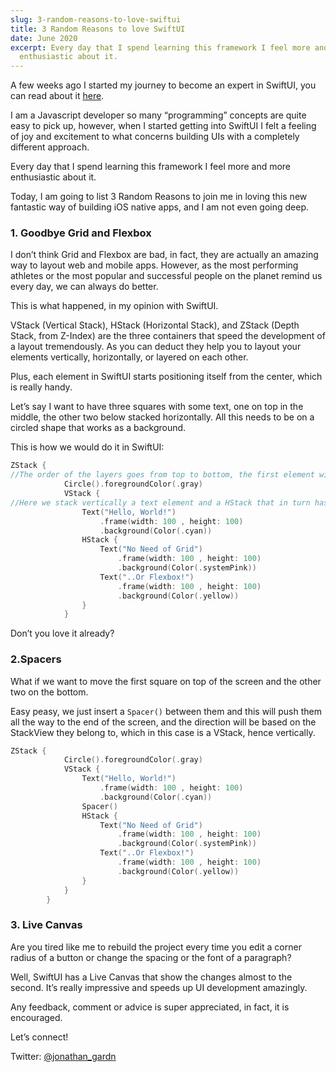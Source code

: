 ```yaml
---
slug: 3-random-reasons-to-love-swiftui
title: 3 Random Reasons to love SwiftUI
date: June 2020
excerpt: Every day that I spend learning this framework I feel more and more
  enthusiastic about it.
---
```


A few weeks ago I started my journey to become an expert in SwiftUI, you can read about it [here](https://medium.com/dev-genius/my-100-days-of-swiftui-begin-here-ed5b24b51c60).

I am a Javascript developer so many “programming” concepts are quite easy to pick up, however, when I started getting into SwiftUI I felt a feeling of joy and excitement to what concerns building UIs with a completely different approach.

Every day that I spend learning this framework I feel more and more enthusiastic about it.

Today, I am going to list 3 Random Reasons to join me in loving this new fantastic way of building iOS native apps, and I am not even going deep. 

### 1. Goodbye Grid and Flexbox

I don’t think Grid and Flexbox are bad, in fact, they are actually an amazing way to layout web and mobile apps. However, as the most performing athletes or the most popular and successful people on the planet remind us every day, we can always do better.

This is what happened, in my opinion with SwiftUI.

VStack (Vertical Stack), HStack (Horizontal Stack), and ZStack (Depth Stack, from Z-Index) are the three containers that speed the development of a layout tremendously. As you can deduct they help you to layout your elements vertically, horizontally, or layered on each other.

Plus, each element in SwiftUI starts positioning itself from the center, which is really handy.

Let’s say I want to have three squares with some text, one on top in the middle, the other two below stacked horizontally. All this needs to be on a circled shape that works as a background.

This is how we would do it in SwiftUI:

```swift
ZStack {
//The order of the layers goes from top to bottom, the first element will be in the back and accordingly all the following on top of each other.
            Circle().foregroundColor(.gray)
            VStack {
//Here we stack vertically a text element and a HStack that in turn has two text elements but this time they will layout horizontally
                Text("Hello, World!")
                    .frame(width: 100 , height: 100)
                    .background(Color(.cyan))
                HStack {
                    Text("No Need of Grid")
                        .frame(width: 100 , height: 100)
                        .background(Color(.systemPink))
                    Text("..Or Flexbox!")
                        .frame(width: 100 , height: 100)
                        .background(Color(.yellow))
                }
            }

```

Don’t you love it already?

### 2.Spacers

What if we want to move the first square on top of the screen and the other two on the bottom.

Easy peasy, we just insert a `Spacer()` between them and this will push them all the way to the end of the screen, and the direction will be based on the StackView they belong to, which in this case is a VStack, hence vertically.

```swift
ZStack {
            Circle().foregroundColor(.gray)
            VStack {
                Text("Hello, World!")
                    .frame(width: 100 , height: 100)
                    .background(Color(.cyan))
                Spacer()
                HStack {
                    Text("No Need of Grid")
                        .frame(width: 100 , height: 100)
                        .background(Color(.systemPink))
                    Text("..Or Flexbox!")
                        .frame(width: 100 , height: 100)
                        .background(Color(.yellow))
                }
            }
        }
```

### 3. Live Canvas

Are you tired like me to rebuild the project every time you edit a corner radius of a button or change the spacing or the font of a paragraph?

Well, SwiftUI has a Live Canvas that show the changes almost to the second. It’s really impressive and speeds up UI development amazingly.

Any feedback, comment or advice is super appreciated, in fact, it is encouraged.

Let’s connect!

Twitter: [@jonathan_gardn](https://twitter.com/jonathan_gardn)
